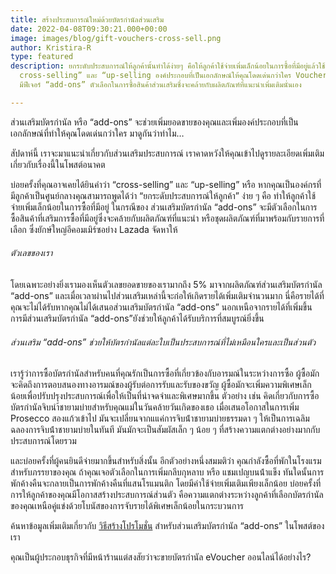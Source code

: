 ```yaml
---
title: สร้างประสบการณ์ใหม่ด้วยบัตรกำนัลส่วนเสริม
date: 2022-04-08T09:30:21.000+00:00
image: images/blog/gift-vouchers-cross-sell.png
author: Kristira-R
type: featured
description: ยกระดับประสบการณ์ให้ลูกค้านั้นทำได้ง่ายๆ คือให้ลูกค้าใช้จ่ายเพิ่มเล็กน้อยในการซื้อที่มีอยู่แล้วใช้ทฤษฎี
  cross-selling” และ “up-selling องค์ประกอบที่เป็นเอกลักษณ์ให้คุณโดดเด่นกว่าใคร Voucherstore
  มีฟีเจอร์ “add-ons” ตัวเลือกในการซื้อสินค้าส่วนเสริมซึ่งจะคล้ายกับผลิตภัณฑ์ที่แนะนําเพิ่มเติมนั่นเอง

---
```

ส่วนเสริมบัตรกํานัล หรือ “add-ons” จะช่วยเพิ่มยอดขายของคุณและเพิ่มองค์ประกอบที่เป็นเอกลักษณ์ที่ทำให้คุณโดดเด่นกว่าใคร มาดูกันว่าทำไม…

สัปดาห์นี้ เราจะมาแนะนําเกี่ยวกับส่วนเสริมประสบการณ์ เราคาดหวังให้คุณเข้าไปดูรายละเอียดเพิ่มเติมเกี่ยวกับเรื่องนี้ในโพสต์อนาคต

บ่อยครั้งที่คุณอาจเคยได้ยินคำว่า “cross-selling” และ “up-selling” หรือ หากคุณเป็นองค์กรที่มีลูกค้าเป็นศูนย์กลางคุณสามารถพูดได้ว่า “ยกระดับประสบการณ์ให้ลูกค้า” ง่าย ๆ คือ ทำให้ลูกค้าใช้จ่ายเพิ่มเล็กน้อยในการซื้อที่มีอยู่ ในกรณีของ ส่วนเสริมบัตรกำนัล “add-ons” จะมีตัวเลือกในการซื้อสินค้าที่เสริมการซื้อที่มีอยู่ซึ่งจะคล้ายกับผลิตภัณฑ์ที่แนะนํา หรือชุดผลิตภัณฑ์ที่มาพร้อมกับรายการที่เลือก ซึ่งยักษ์ใหญ่อีคอมเมิร์ซอย่าง Lazada จัดหาให้

###### ตัวเลขของเรา

โดยเฉพาะอย่างยิ่งเรามองเห็นตัวเลขยอดขายของเรามากถึง 5% มาจากผลิตภัณฑ์ส่วนเสริมบัตรกำนัล “add-ons” และเมื่อเวลาผ่านไปส่วนเสริมเหล่านี้จะก่อให้เกิดรายได้เพิ่มเติมจํานวนมาก นี่คือรายได้ที่คุณจะไม่ได้รับหากคุณไม่ได้เสนอส่วนเสริมบัตรกำนัล “add-ons” นอกเหนือจากรายได้ที่เพิ่มขึ้น การมีส่วนเสริมบัตรกำนัล “add-ons”ยังช่วยให้ลูกค้าได้รับบริการที่สมบูรณ์ยิ่งขึ้น

###### ส่วนเสริม “add-ons” ช่วยให้บัตรกํานัลแต่ละใบเป็นประสบการณ์ที่ไม่เหมือนใครและเป็นส่วนตัว

เรารู้ว่าการซื้อบัตรกํานัลสําหรับคนที่คุณรักเป็นการซื้อที่เกี่ยวข้องกับอารมณ์ในระหว่างการซื้อ ผู้ซื้อมักจะคิดถึงการตอบสนองทางอารมณ์ของผู้รับต่อการรับและรับของขวัญ ผู้ซื้อมักจะเพิ่มความพิเศษเล็กน้อยเพื่อปรับปรุงประสบการณ์เพื่อให้เป็นที่น่าจดจําและพิเศษมากขึ้น ตัวอย่าง เช่น คิดเกี่ยวกับการซื้อบัตรกํานัลจิบนำ้ชายามบ่ายสําหรับคุณแม่ในวันคล้ายวันเกิดของเธอ เมื่อเสนอโอกาสในการเพิ่ม Prosecco สองแก้วเข้าไป มันจะเปลี่ยนจากแแค่การจิบน้ําชายามบ่ายธรรมดา ๆ ให้เป็นการเฉลิมฉลองการจิบน้ําชายามบ่ายในทันที มันมักจะเป็นสัมผัสเล็ก ๆ น้อย ๆ ที่สร้างความแตกต่างอย่างมากกับประสบการณ์โดยรวม

และบ่อยครั้งที่ผู้คนยินดีจ่ายมากขึ้นสําหรับสิ่งนั้น อีกตัวอย่างหนึ่งสมมติว่า คุณกําลังซื้อที่พักในโรงแรมสําหรับภรรยาของคุณ ถ้าคุณเจอตัวเลือกในการเพิ่มกลีบกุหลาบ หรือ แชมเปญบนน้ําแข็ง ทันใดนั้นการพักค้างคืนจะกลายเป็นการพักค้างคืนที่แสนโรแมนติก โดยมีค่าใช้จ่ายเพิ่มเติมเพียงเล็กน้อย บ่อยครั้งที่การให้ลูกค้าของคุณมีโอกาสสร้างประสบการณ์ส่วนตัว คือความแตกต่างระหว่างลูกค้าที่เลือกบัตรกํานัลของคุณเหนือคู่แข่งด้วยโบนัสของการจับรายได้พิเศษเล็กน้อยในกระบวนการ

ค้นหาข้อมูลเพิ่มเติมเกี่ยวกับ [วิธีสร้างโปรโมชั่น](blog/how-to-promote-gift-vouchers/) สําหรับส่วนเสริมบัตรกำนัล “add-ons” ในโพสต์ของเรา

คุณเป็นผู้ประกอบธุรกิจที่มีหน้าร้านแต่สงสัยว่าจะขายบัตรกํานัล eVoucher ออนไลน์ได้อย่างไร?